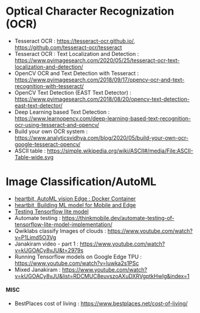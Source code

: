 # Optical Character Recognization (OCR)
- Tesseract OCR : https://tesseract-ocr.github.io/, https://github.com/tesseract-ocr/tesseract
- Tesseract OCR : Text Localization and Detection : https://www.pyimagesearch.com/2020/05/25/tesseract-ocr-text-localization-and-detection/
- OpenCV OCR and Text Detection with Tesseract : https://www.pyimagesearch.com/2018/09/17/opencv-ocr-and-text-recognition-with-tesseract/
- OpenCV Text Detection (EAST Text Detector) : https://www.pyimagesearch.com/2018/08/20/opencv-text-detection-east-text-detector/
- Deep Learning based Text Detection : https://www.learnopencv.com/deep-learning-based-text-recognition-ocr-using-tesseract-and-opencv/
- Build your own OCR system : https://www.analyticsvidhya.com/blog/2020/05/build-your-own-ocr-google-tesseract-opencv/
- ASCII table : https://simple.wikipedia.org/wiki/ASCII#/media/File:ASCII-Table-wide.svg

# Image Classification/AutoML
- [heartbit, AutoML vision Edge : Docker Container](https://heartbeat.fritz.ai/automl-vision-edge-deploying-and-running-tensorflow-models-using-docker-containers-18336f78c4f7)
- [heartbit, Building ML model for Mobile and Edge](https://heartbeat.fritz.ai/automl-vision-edge-build-machine-learning-models-for-mobile-and-edge-devices-in-hours-a2a3030dfa0e)
- [Testing Tensorflow lite model](https://medium.com/towards-artificial-intelligence/testing-tensorflow-lite-image-classification-model-e9c0100d8de3)
- Automate testing : https://thinkmobile.dev/automate-testing-of-tensorflow-lite-model-implementation/
- Qwiklabs classify Images of clouds : https://www.youtube.com/watch?v=P1Limd5O3Vg
- Janakiram video - part 1 : https://www.youtube.com/watch?v=kUGOACy8vJU&t=2979s
- Running Tensorflow models on Google Edge TPU : https://www.youtube.com/watch?v=luwka2s1PSc
- Mixed Janakiram : https://www.youtube.com/watch?v=kUGOACy8vJU&list=RDCMUC8euvszoAXuDXRVgptkHwIg&index=1

#### MISC
- BestPlaces cost of living : https://www.bestplaces.net/cost-of-living/




